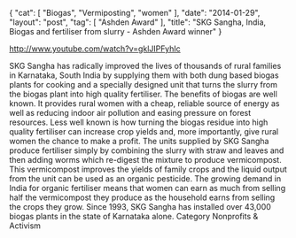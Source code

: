 {
   "cat": [
      "Biogas",
      "Vermiposting",
      "women"
   ],
   "date": "2014-01-29",
   "layout": "post",
   "tag": [
      "Ashden Award"
   ],
   "title": "SKG Sangha, India, Biogas and fertiliser from slurry - Ashden Award winner"
}

http://www.youtube.com/watch?v=gklJIPFyhIc  

SKG Sangha has radically improved the lives of thousands of rural families in Karnataka, South India by supplying them with both dung based biogas plants for cooking and a specially designed unit that turns the slurry from the biogas plant into high quality fertiliser. The benefits of biogas are well known. It provides rural women with a cheap, reliable source of energy as well as reducing indoor air pollution and easing pressure on forest resources. Less well known is how turning the biogas residue into high quality fertiliser can increase crop yields and, more importantly, give rural women the chance to make a profit. The units supplied by SKG Sangha produce fertiliser simply by combining the slurry with straw and leaves and then adding worms which re-digest the mixture to produce vermicompost. This vermicompost improves the yields of family crops and the liquid output from the unit can be used as an organic pesticide. The growing demand in India for organic fertiliser means that women can earn as much from selling half the vermicompost they produce as the household earns from selling the crops they grow. Since 1993, SKG Sangha has installed over 43,000 biogas plants in the state of Karnataka alone.
Category
Nonprofits & Activism